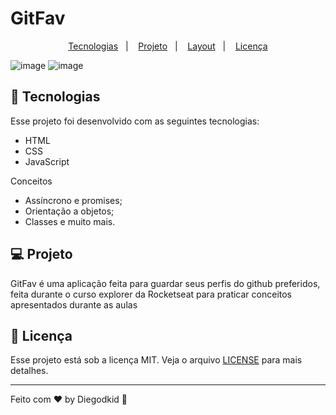 # GitFav

<p align="center">
  <a href="#-tecnologias">Tecnologias</a>&nbsp;&nbsp;&nbsp;|&nbsp;&nbsp;&nbsp;
  <a href="#-projeto">Projeto</a>&nbsp;&nbsp;&nbsp;|&nbsp;&nbsp;&nbsp;
  <a href="#-layout">Layout</a>&nbsp;&nbsp;&nbsp;|&nbsp;&nbsp;&nbsp;
  <a href="#memo-licença">Licença</a>
</p>

![image](https://github.com/Diegodkid/universe/assets/90665510/2eafe434-75e6-427a-b8b2-46798efcb3b1)
![image](https://github.com/Diegodkid/universe/assets/90665510/da926ef2-1347-4eab-9892-722c8b3bd80e)

## 🚀 Tecnologias

Esse projeto foi desenvolvido com as seguintes tecnologias:

- HTML
- CSS
- JavaScript

Conceitos

- Assíncrono e promises;
- Orientação a objetos;
- Classes e muito mais.

## 💻 Projeto

GitFav é uma aplicação feita para guardar seus perfis do github preferidos, feita durante o curso explorer da Rocketseat para praticar conceitos apresentados durante as aulas

## 📝 Licença

Esse projeto está sob a licença MIT. Veja o arquivo [LICENSE](.github/LICENSE.md) para mais detalhes.

---

Feito com ♥ by Diegodkid :wave: 
